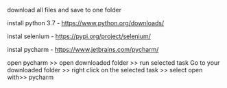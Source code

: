 download all files and save to one folder

install python 3.7 - https://www.python.org/downloads/

instal selenium - https://pypi.org/project/selenium/

instal pycharm - https://www.jetbrains.com/pycharm/


open pycharm >> open downloaded folder >> run selected task
Go to your downloaded folder >> right click on the selected task >> select open with>> pycharm

